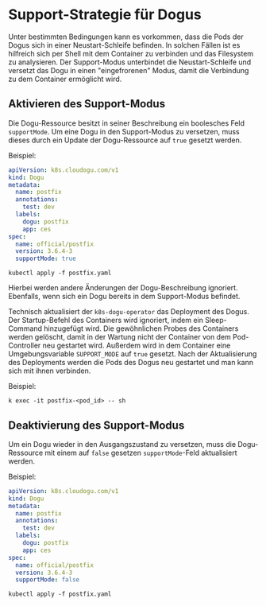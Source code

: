 # Support-Strategie für Dogus

Unter bestimmten Bedingungen kann es vorkommen, dass die Pods der Dogus sich in einer Neustart-Schleife befinden.
In solchen Fällen ist es hilfreich sich per Shell mit dem Container zu verbinden und das Filesystem zu analysieren.
Der Support-Modus unterbindet die Neustart-Schleife und versetzt das Dogu in einen "eingefrorenen" Modus, damit die
Verbindung zu dem Container ermöglicht wird.

## Aktivieren des Support-Modus

Die Dogu-Ressource besitzt in seiner Beschreibung ein boolesches Feld `supportMode`.
Um eine Dogu in den Support-Modus zu versetzen, muss dieses durch ein Update der Dogu-Ressource auf `true` gesetzt werden.

Beispiel:

```yaml
apiVersion: k8s.cloudogu.com/v1
kind: Dogu
metadata:
  name: postfix
  annotations:
    test: dev
  labels:
    dogu: postfix
    app: ces
spec:
  name: official/postfix
  version: 3.6.4-3
  supportMode: true
```

`kubectl apply -f postfix.yaml`

Hierbei werden andere Änderungen der Dogu-Beschreibung ignoriert. Ebenfalls, wenn sich ein Dogu bereits in dem Support-Modus
befindet.

Technisch aktualisiert der `k8s-dogu-operator` das Deployment des Dogus. Der Startup-Befehl des Containers wird
ignoriert, indem ein Sleep-Command hinzugefügt wird. Die gewöhnlichen Probes des Containers werden gelöscht, damit in der
Wartung nicht der Container von dem Pod-Controller neu gestartet wird. Außerdem wird in dem Container eine Umgebungsvariable
`SUPPORT_MODE` auf `true` gesetzt. Nach der Aktualisierung des Deployments werden die Pods des Dogus neu gestartet und man 
kann sich mit ihnen verbinden.

Beispiel:

`k exec -it postfix-<pod_id> -- sh`

## Deaktivierung des Support-Modus

Um ein Dogu wieder in den Ausgangszustand zu versetzen, muss die Dogu-Ressource mit einem auf `false` gesetzen
`supportMode`-Feld aktualisiert werden.

Beispiel:

```yaml
apiVersion: k8s.cloudogu.com/v1
kind: Dogu
metadata:
  name: postfix
  annotations:
    test: dev
  labels:
    dogu: postfix
    app: ces
spec:
  name: official/postfix
  version: 3.6.4-3
  supportMode: false
```

`kubectl apply -f postfix.yaml`
